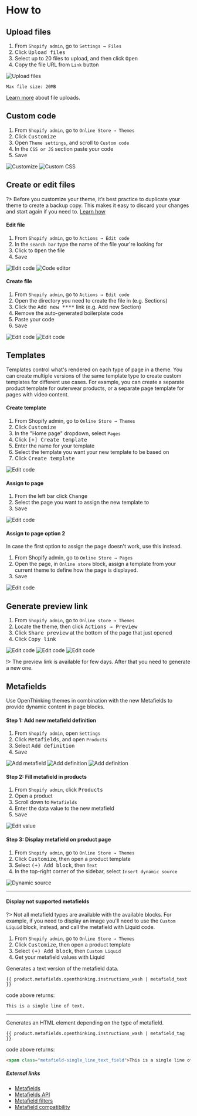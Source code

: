 # How to

## Upload files

1. From `Shopify admin`, go to `Settings → Files`
1. Click <kbd>Upload files</kbd>
1. Select up to 20 files to upload, and then click <kbd>Open</kbd>
1. Copy the file URL from `Link` button

![Upload files](https://docs.openthinking.net/media/global/howto/upload-files.png "Upload files")

`Max file size: 20MB`


[Learn more](https://help.shopify.com/en/manual/shopify-admin/productivity-tools/file-uploads) about file uploads.


## Custom code

1. From `Shopify admin`, go to `Online Store → Themes`
1. Click <kbd>Customize</kbd>
1. Open `Theme settings`, and scroll to `Custom code`
1. In the `CSS or JS` section paste your code
1. <kbd>Save</kbd>

![Customize](https://docs.openthinking.net/media/global/howto/online_store-themes-customize.png "Customize")
![Custom CSS](https://docs.openthinking.net/media/global/howto/theme_settings-custom_code.png "Custom CSS")


## Create or edit files

?> Before you customize your theme, it’s best practice to duplicate your theme to create a backup copy. This makes it easy to discard your changes and start again if you need to. [Learn how](https://bullet.docs.openthinking.net/#/customization?id=backup)


#### Edit file

1. From `Shopify admin`, go to `Actions → Edit code`
1. In the `search bar` type the name of the file your're looking for
1. Click to <kbd>Open</kbd> the file
1. <kbd>Save</kbd>

![Edit code](https://docs.openthinking.net/media/global/howto/edit_code.png "Edit code")
![Code editor](https://docs.openthinking.net/media/global/howto/edit_code-code_editor.png "Code editor")

#### Create file

1. From `Shopify admin`, go to `Actions → Edit code`
1. Open the directory you need to create the file in (e.g. Sections)
1. Click the <kbd>Add new ****</kbd> link (e.g. Add new Section)
1. Remove the auto-generated boilerplate code
1. Paste your code
1. <kbd>Save</kbd>

![Edit code](https://docs.openthinking.net/media/global/howto/edit_code.png "Edit code")
![Edit code](https://docs.openthinking.net/media/global/howto/edit_code-the_editor.png "Edit code")



## Templates
Templates control what's rendered on each type of page in a theme. You can create multiple versions of the same template type to create custom templates for different use cases. For example, you can create a separate product template for outerwear products, or a separate page template for pages with video content.

#### Create template
1. From Shopify admin, go to `Online Store → Themes`
1. Click <kbd>Customize</kbd>
1. In the "Home page" dropdown, select `Pages`
1. Click <kbd>[+] Create template</kbd>
1. Enter the name for your template
1. Select the template you want your new template to be based on
1. Click <kbd>Create template</kbd>

![Edit code](https://docs.openthinking.net/media/global/howto/templates_steps.png)

#### Assign to page
1. From the left bar click <kbd>Change</kbd>
1. Select the page you want to assign the new template to
1. <kbd>Save</kbd>

![Edit code](https://docs.openthinking.net/media/global/howto/templates_customize_template.png)

#### Assign to page option 2 
In case the first option to assign the page doesn't work, use this instead.

1. From Shopify admin, go to `Online Store → Pages`
1. Open the page, in `Online store` block, assign a template from your current theme to define how the page is displayed.
1. <kbd>Save</kbd>

![Edit code](https://docs.openthinking.net/media/global/howto/templates_select_template.png)



## Generate preview link

1. From `Shopify admin`, go to `Online store → Themes`
1. Locate the theme, then click <kbd>Actions → Preview</kbd> 
1. Click <kbd>Share preview</kbd> at the bottom of the page that just opened
1. Click <kbd>Copy link</kbd>

![Edit code](https://docs.openthinking.net/media/global/howto/preview-actions-preview.png)
![Edit code](https://docs.openthinking.net/media/global/howto/preview-share_link.png)
![Edit code](https://docs.openthinking.net/media/global/howto/preview-copy_link.png)

!> The preview link is available for few days. After that you need to generate a new one.


## Metafields

Use OpenThinking themes in combination with the new Metafields to provide dynamic content in page blocks.


#### Step 1: Add new metafield definition

1. From `Shopify admin`, open `Settings`
1. Click <kbd>Metafields</kbd>, and open `Products`
1. Select <kbd>Add definition</kbd>
1. <kbd>Save</kbd>

![Add metafield](https://docs.openthinking.net/media/global/howto/metafields-add.png "Add metafield")
![Add definition](https://docs.openthinking.net/media/global/howto/metafields-add_definition.png "Add definition")
![Add definition](https://docs.openthinking.net/media/global/howto/metafields-add_definition_example.png "Add definition")

#### Step 2: Fill metafield in products

1. From `Shopify admin`, click <kbd>Products</kbd>
1. Open a product
1. Scroll down to `Metafields`
1. Enter the data value to the new metafield
1. <kbd>Save</kbd>

![Edit value](https://docs.openthinking.net/media/global/howto/metafields-product-add_value.png "Edit value")


#### Step 3: Display metafield on product page

1. From `Shopify admin`, go to `Online Store → Themes`
1. Click <kbd>Customize</kbd>, then open a product template
1. Select <kbd>(+) Add block</kbd>, then `Text`
1. In the top-right corner of the sidebar, select `Insert dynamic source`

![Dynamic source](https://docs.openthinking.net/media/global/howto/metafields-insert_dynamic_source.png "Dynamic source")

---

#### Display not supported metafields

?> Not all metafield types are available with the available blocks. For example, if you need to display an image you'll need to use the `Custom Liquid` block, instead, and call the metafield with Liquid code.

1. From `Shopify admin`, go to `Online Store → Themes`
1. Click <kbd>Customize</kbd>, then open a product template
1. Select <kbd>(+) Add block</kbd>, then `Custom Liquid`
1. Get your metafield values with Liquid

Generates a text version of the metafield data.

```liquid
{{ product.metafields.openthinking.instructions_wash | metafield_text }}
```

code above returns:
```html
This is a single line of text.
```

---

Generates an HTML element depending on the type of metafield.

```liquid
{{ product.metafields.openthinking.instructions_wash | metafield_tag }}
```

code above returns:
```html
<span class="metafield-single_line_text_field">This is a single line of text.</span>
```


##### External links 
- [Metafields](https://help.shopify.com/en/manual/metafields)
- [Metafields API](https://shopify.dev/api/liquid/objects/metafield)
- [Metafield filters](https://shopify.dev/api/liquid/filters/metafield-filters)
- [Metafield compatibility](https://shopify.dev/themes/architecture/settings#dynamic-sources)